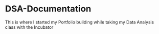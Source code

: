 # DSA-Documentation
This is where I started my Portfolio building while taking my Data Analysis class with the Incubator
